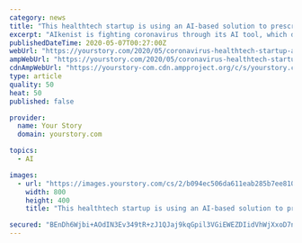 ```yaml
---
category: news
title: "This healthtech startup is using an AI-based solution to prescreen COVID-19 patients"
excerpt: "AIkenist is fighting coronavirus through its AI tool, which distinguishes COVID-19 related pneumonia by analysing lung damage in the patients."
publishedDateTime: 2020-05-07T00:27:00Z
webUrl: "https://yourstory.com/2020/05/coronavirus-healthtech-startup-artificial-intelligence-alkenist"
ampWebUrl: "https://yourstory.com/2020/05/coronavirus-healthtech-startup-artificial-intelligence-alkenist/amp"
cdnAmpWebUrl: "https://yourstory-com.cdn.ampproject.org/c/s/yourstory.com/2020/05/coronavirus-healthtech-startup-artificial-intelligence-alkenist/amp"
type: article
quality: 50
heat: 50
published: false

provider:
  name: Your Story
  domain: yourstory.com

topics:
  - AI

images:
  - url: "https://images.yourstory.com/cs/2/b094ec506da611eab285b7ee8106293d/Resize1-1588664204352.jpg?fm=png&auto=format"
    width: 800
    height: 400
    title: "This healthtech startup is using an AI-based solution to prescreen COVID-19 patients"

secured: "BEnDh6Wjbi+AOdIN3Ev349tR+zJ1QJaj9kqGpil3VGiEWEZDIidVhWjXxoD7nONRpm3ma4b+lWds5KtpxfoPq2KL4m7/koVgo1N7/mXHEHoUbDZsynkbZj7/ODWacwVyupItUPGA/arwHT1/kPwDEj8Or7wJK0YFqU2KFyyYh2qoS4QGlQfenHgdRpSFWcFR84x6IJAR2U7B7r50SdTufCAfukcwtLKJewIbvSCV5fPpjxLc/jvCvuVFUwSQOet8AL5Vn9eGTryLqKyPB0FU0dgSzzO/sq9e6gjEM8lJMqR3XnxsmCF7eeqG5uzUKH1fDiG0+8yVadkzwD/uoo9Gt3VNid0NSdAeXMmOy3vc9S6ExQQUGCPQWUmwuVwsIVs8C54ZBeVsQZYg1QCWa05ptupKNiQndhoZpxGHP856nXTNuHXtsJZOAWAfIu6HzHDqO9ZKNP8HBCuje84u5xpYLEra9HtBubUR85ArTc9bzxo=;8gGpqkRPApERQB4h+Zi4Pg=="
---
```


